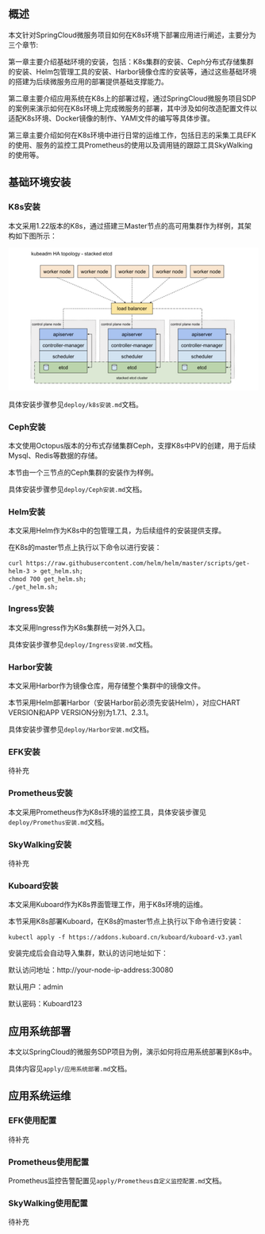 ## 概述

本文针对SpringCloud微服务项目如何在K8s环境下部署应用进行阐述，主要分为三个章节:

第一章主要介绍基础环境的安装，包括：K8s集群的安装、Ceph分布式存储集群的安装、Helm包管理工具的安装、Harbor镜像仓库的安装等，通过这些基础环境的搭建为后续微服务应用的部署提供基础支撑能力。

第二章主要介绍应用系统在K8s上的部署过程，通过SpringCloud微服务项目SDP的案例来演示如何在K8s环境上完成微服务的部署，其中涉及如何改造配置文件以适配K8s环境、Docker镜像的制作、YAMl文件的编写等具体步骤。

第三章主要介绍如何在K8s环境中进行日常的运维工作，包括日志的采集工具EFK的使用、服务的监控工具Prometheus的使用以及调用链的跟踪工具SkyWalking的使用等。

## 基础环境安装

### K8s安装

本文采用1.22版本的K8s，通过搭建三Master节点的高可用集群作为样例，其架构如下图所示：

![image-20210812134157852](./images/image-20210812134157852.png)

具体安装步骤参见`deploy/k8s安装.md`文档。

### Ceph安装

本文使用Octopus版本的分布式存储集群Ceph，支撑K8s中PV的创建，用于后续Mysql、Redis等数据的存储。

本节由一个三节点的Ceph集群的安装作为样例。

具体安装步骤参见`deploy/Ceph安装.md`文档。

### Helm安装

本文采用Helm作为K8s中的包管理工具，为后续组件的安装提供支撑。

在K8s的master节点上执行以下命令以进行安装：

```shell
curl https://raw.githubusercontent.com/helm/helm/master/scripts/get-helm-3 > get_helm.sh;
chmod 700 get_helm.sh;
./get_helm.sh;
```

### Ingress安装

本文采用Ingress作为K8s集群统一对外入口。

具体安装步骤参见`deploy/Ingress安装.md`文档。

### Harbor安装

本文采用Harbor作为镜像仓库，用存储整个集群中的镜像文件。

本节采用Helm部署Harbor（安装Harbor前必须先安装Helm），对应CHART VERSION和APP VERSION分别为1.7.1、2.3.1。

具体安装步骤参见`deploy/Harbor安装.md`文档。

### EFK安装

待补充

### Prometheus安装

本文采用Prometheus作为K8s环境的监控工具，具体安装步骤见`deploy/Promethus安装.md`文档。

### SkyWalking安装

待补充

### Kuboard安装

本文采用Kuboard作为K8s界面管理工作，用于K8s环境的运维。

本节采用K8s部署Kuboard，在K8s的master节点上执行以下命令进行安装：

```shell
kubectl apply -f https://addons.kuboard.cn/kuboard/kuboard-v3.yaml
```

安装完成后会自动导入集群，默认的访问地址如下：

默认访问地址：http://your-node-ip-address:30080

默认用户：admin

默认密码：Kuboard123

## 应用系统部署

本文以SpringCloud的微服务SDP项目为例，演示如何将应用系统部署到K8s中。

具体内容见`apply/应用系统部署.md`文档。



## 应用系统运维

### EFK使用配置

待补充

### Prometheus使用配置

Prometheus监控告警配置见`apply/Prometheus自定义监控配置.md`文档。                    

### SkyWalking使用配置

待补充